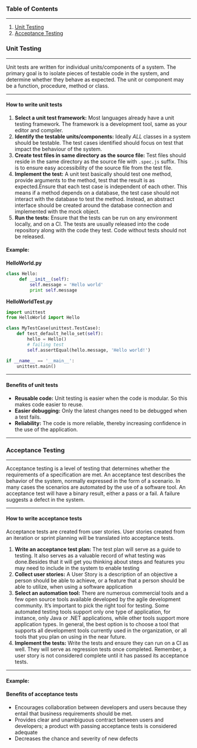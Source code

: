 ### Table of Contents
***
1. [Unit Testing](#unit-testing)
2. [Acceptance Testing](#acceptance-testing)

### Unit Testing
***
Unit tests are written for individual units/components of a system. The primary goal is to isolate pieces of testable code in the system, and determine whether they behave as expected. The unit or component may be a function, procedure, method or class. 
***
#### How to write unit tests
1. **Select a unit test framework:** Most languages already have a unit testing framework. The framework is a development tool, same as your editor and compiler. 
2. **Identify the testable units/components:** Ideally _ALL_ classes in a system should be testable. The test cases identified should focus on test that impact the behaviour of the system.
3. **Create test files in same directory as the source file:** Test files should reside in the same directory as the source file with `.spec.js` suffix. This is to ensure easy accessibility of the source file from the test file. 
4. **Implement the test:** A unit test basically should test one method, provide arguments to the method, test that the result is as expected.Ensure that each test case is independent of each other. This means if a method depends on a database, the test case should not interact with the database to test the method. Instead, an abstract interface should be created around the database connection and implemented with the mock object.
5. **Run the tests:** Ensure that the tests can be run on any environment locally, and on a CI. The tests are usually released into the code repository along with the code they test. Code without tests should not be released.

#### Example:

**HelloWorld.py**

```python
class Hello:
     def __init__(self):
         self.message = 'Hello world'
         print self.message
```

**HelloWorldTest.py**

```python
import unittest
from HelloWorld import Hello

class MyTestCase(unittest.TestCase):
    def test_default_hello_set(self):
        hello = Hello()
        # failing test
        self.assertEqual(hello.message, 'Hello world!')

if __name__ == '__main__':
    unittest.main()
```
*** 
#### Benefits of unit tests
* **Reusable code:** Unit testing is easier when the code is modular. So this makes code easier to reuse.
* **Easier debugging:** Only the latest changes need to be debugged when a test fails.
* **Reliability:** The code is more reliable, thereby increasing confidence in the use of the application.
***
### Acceptance Testing
***
Acceptance testing is a level of testing that determines whether the requirements of a specification are met. An acceptance test describes the behavior of the system, normally expressed in the form of a scenario. In many cases the scenarios are automated by the use of a software tool. An acceptance test will have a binary result, either a pass or a fail. A failure suggests a defect in the system.
***
#### How to write acceptance tests
Acceptance tests are created from user stories. User stories created from an iteration or sprint planning will be translated into acceptance tests.
1. **Write an acceptance test plan:** The test plan will serve as a guide to testing. It also serves as a valuable record of what testing was done.Besides that it will get you thinking about steps and features you may need to include in the system to enable testing
2. **Collect user stories:** A User Story is a description of an objective a person should be able to achieve, or a feature that a person should be able to utilize, when using a software application
3. **Select an automation tool:** There are numerous commercial tools and a few open source tools available developed by the agile development community. It’s important to pick the right tool for testing. Some automated testing tools support only one type of application, for instance, only Java or .NET applications, while other tools support more application types. In general, the best option is to choose a tool that supports all development tools currently used in the organization, or all tools that you plan on using in the near future.
4. **Implement the tests:** Write the tests and ensure they can run on a CI as well. They will serve as regression tests once completed. Remember, a user story is not considered complete until it has passed its acceptance tests.
***
#### Example:

#### Benefits of acceptance tests
* Encourages collaboration between developers and users because they entail that business requirements should be met.
* Provides clear and unambiguous contract between users and developers; a product with passing acceptance tests is considered adequate
* Decreases the chance and severity of new defects

